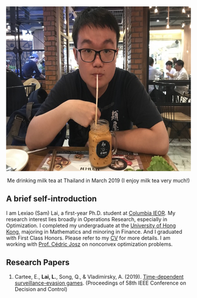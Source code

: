 <p align="center">
  <img width="600" height="450" src="mypics.jpeg">
</p>
<center>Me drinking milk tea at Thailand in March 2019 (I enjoy milk tea very much!)</center>

## A brief self-introduction

I am Lexiao (Sam) Lai, a first-year Ph.D. student at [Columbia IEOR](https://ieor.columbia.edu/). My research interest lies broadly in Operations Research, especially in Optimization. I completed my undergraduate at the [University of Hong Kong](https://www.hku.hk/), majoring in Mathematics and minoring in Finance. And I graduated with First Class Honors. Please refer to my [CV](/Lai%20Lexiao_CV_updated%2008312019.pdf) for more details. I am working with [Prof. Cédric Josz](https://sites.google.com/site/cedricjosz/) on nonconvex optimization problems.

## Research Papers
1. Cartee, E., **Lai, L.**, Song, Q., & Vladimirsky, A. (2019). [Time-dependent surveillance-evasion games](https://eikonal-equation.github.io/TimeDependent_SEG/).  (Proceedings of 58th IEEE Conference on Decision and Control)
